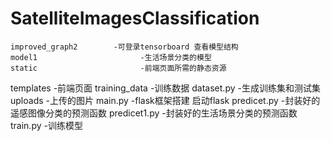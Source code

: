 # SatelliteImagesClassification
    improved_graph2        -可登录tensorboard 查看模型结构
    model1				         -生活场景分类的模型
    static				         -前端页面所需的静态资源
 templates			         -前端页面
 training_data           -训练数据
 dataset.py              -生成训练集和测试集
 uploads                 -上传的图片
 main.py				         -flask框架搭建 启动flask
 predicet.py             -封装好的遥感图像分类的预测函数
 predicet1.py            -封装好的生活场景分类的预测函数
 train.py                -训练模型
 
